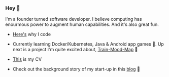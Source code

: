 ### Hey 👋

I'm a founder turned software developer. I believe computing has enourmous power to augment human capabilities. And it's also great fun.

- [Here's](https://medium.com/@robintyler87/why-i-decided-on-a-career-in-programming-3060c68e5621) why I code

- Currently learning Docker/Kubernetes, Java & Android app games 🔭. Up next is a project I'm quite excited about, [Train-Mood-Map](https://github.com/robin277t/train-mood-map) 🚈 

- [This](https://github.com/robin277t/CV) is my CV

- Check out the background story of my start-up in this [blog](https://medium.com/@robintyler87/the-story-of-my-start-up-d1a6c97f2c0c) 🤔  


<!--
**robin277t/robin277t** is a ✨ _special_ ✨ repository because its `README.md` (this file) appears on your GitHub profile.

Here are some ideas to get you started:

- 🔭 I’m currently working on ...
- 🌱 I’m currently learning ...
- 👯 I’m looking to collaborate on ...
- 🤔 I’m looking for help with ...
- 💬 Ask me about ...
- 📫 How to reach me: ...
- 😄 Pronouns: ...
- ⚡ Fun fact: ...
-->
